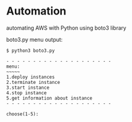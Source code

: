 # Automation
automating AWS with Python using boto3 library 

boto3.py menu output:
```
$ python3 boto3.py 

- - - - - - - - - - - - - - - - - - - - 
menu:
~~~~~
1.deploy instances
2.terminate instance
3.start instance
4.stop instance
5.get information about instance
- - - - - - - - - - - - - - - - - - - -

choose(1-5):
```
